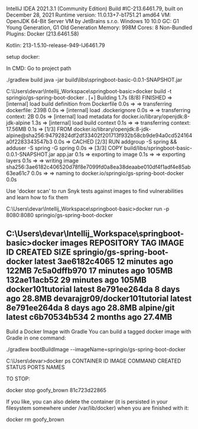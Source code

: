 IntelliJ IDEA 2021.3.1 (Community Edition)
Build #IC-213.6461.79, built on December 28, 2021
Runtime version: 11.0.13+7-b1751.21 amd64
VM: OpenJDK 64-Bit Server VM by JetBrains s.r.o.
Windows 10 10.0
GC: G1 Young Generation, G1 Old Generation
Memory: 998M
Cores: 8
Non-Bundled Plugins:
Docker (213.6461.58)

Kotlin: 213-1.5.10-release-949-IJ6461.79

setup docker:

In CMD:
Go to project path

./gradlew build
java -jar build\libs\springboot-basic-0.0.1-SNAPSHOT.jar

C:\Users\devar\Intellij_Workspace\springboot-basic>docker build -t springio/gs-spring-boot-docker .
[+] Building 1.7s (8/8) FINISHED
=> [internal] load build definition from Dockerfile                                                                                                                                                          0.0s
=> => transferring dockerfile: 239B                                                                                                                                                                          0.0s
=> [internal] load .dockerignore                                                                                                                                                                             0.0s
=> => transferring context: 2B                                                                                                                                                                               0.0s
=> [internal] load metadata for docker.io/library/openjdk:8-jdk-alpine                                                                                                                                       1.3s
=> [internal] load build context                                                                                                                                                                             0.1s
=> => transferring context: 17.56MB                                                                                                                                                                          0.1s
=> [1/3] FROM docker.io/library/openjdk:8-jdk-alpine@sha256:94792824df2df33402f201713f932b58cb9de94a0cd524164a0f2283343547b3                                                                                 0.0s
=> CACHED [2/3] RUN addgroup -S spring && adduser -S spring -G spring                                                                                                                                        0.0s
=> [3/3] COPY build/libs/springboot-basic-0.0.1-SNAPSHOT.jar app.jar                                                                                                                                         0.1s
=> exporting to image                                                                                                                                                                                        0.1s
=> => exporting layers                                                                                                                                                                                       0.1s
=> => writing image sha256:3ae6182c406520d78f8e7099fd0a8ea38deaabe010df4f1adf4e85ab63ea61c7                                                                                                                  0.0s
=> => naming to docker.io/springio/gs-spring-boot-docker                                                                                                                                           0.0s

Use 'docker scan' to run Snyk tests against images to find vulnerabilities and learn how to fix them

C:\Users\devar\Intellij_Workspace\springboot-basic>docker run -p 8080:8080 springio/gs-spring-boot-docker
<App Runs>


C:\Users\devar\Intellij_Workspace\springboot-basic>docker images
REPOSITORY                       TAG       IMAGE ID       CREATED          SIZE
springio/gs-spring-boot-docker   latest    3ae6182c4065   12 minutes ago   122MB
<none>                           <none>    7c5a0dffb970   17 minutes ago   105MB
<none>                           <none>    132ae11acb52   29 minutes ago   105MB
docker101tutorial                latest    8e791ee264da   8 days ago       28.8MB
devarajgr09/docker101tutorial    latest    8e791ee264da   8 days ago       28.8MB
alpine/git                       latest    c6b70534b534   2 months ago     27.4MB
----------------------------------------------------
Build a Docker Image with Gradle
You can build a tagged docker image with Gradle in one command:

./gradlew bootBuildImage --imageName=springio/gs-spring-boot-docker

C:\Users\devar>docker ps
CONTAINER ID   IMAGE     COMMAND   CREATED   STATUS    PORTS     NAMES

TO STOP:

docker stop goofy_brown
81c723d22865


If you like, you can also delete the container (it is persisted in your filesystem somewhere under /var/lib/docker) when you are finished with it:

docker rm goofy_brown